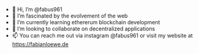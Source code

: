 - 👋 Hi, I’m @fabus961
- 👀 I’m fascinated by the evolvement of the web 
- 🌱 I’m currently learning ethererum blockchain development 
- 💞️ I’m looking to collaborate on decentralized applications
- 📫 You can reach me out via instagram @fabus961 or visit my website at https://fabianloewe.de
